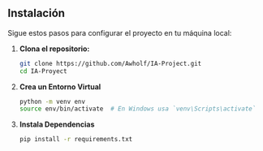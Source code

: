 ## Instalación

Sigue estos pasos para configurar el proyecto en tu máquina local:

1. **Clona el repositorio:**

   ```bash
   git clone https://github.com/Awholf/IA-Project.git
   cd IA-Proyect
2. **Crea un Entorno Virtual**
   ```bash
   python -m venv env
   source env/bin/activate  # En Windows usa `venv\Scripts\activate`
3. **Instala Dependencias**
   ```bash
   pip install -r requirements.txt
